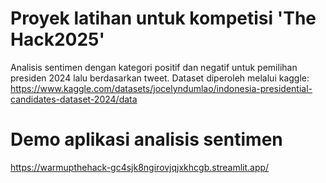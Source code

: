 # Proyek latihan untuk kompetisi 'The Hack2025'
Analisis sentimen dengan kategori positif dan negatif untuk pemilihan presiden 2024 lalu berdasarkan tweet. Dataset diperoleh melalui kaggle: https://www.kaggle.com/datasets/jocelyndumlao/indonesia-presidential-candidates-dataset-2024/data

# Demo aplikasi analisis sentimen 
https://warmupthehack-gc4sjk8ngirovjqjxkhcgb.streamlit.app/
